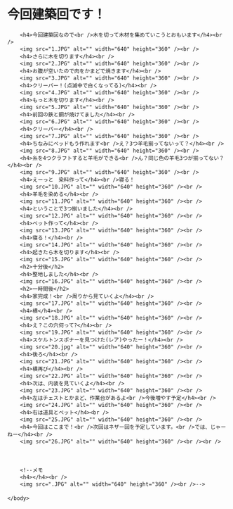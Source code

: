 # 今回建築回です！

<html>
	
		
		
		<h4>今回建築回なので<br />木を切って木材を集めていこうとおもいます</h4><br />
		<img src="1.JPG" alt="" width="640" height="360" /><br />
		<h4>さらに木を切ります</h4><br />
		<img src="2.JPG" alt="" width="640" height="360" /><br />
		<h4>お腹が空いたので肉をかまどで焼きます</h4><br />
		<img src="3.JPG" alt="" width="640" height="360" /><br />
		<h4>クリーパー！(点滅中で白くなってる)</h4><br />
		<img src="4.JPG" alt="" width="640" height="360" /><br />
		<h4>もっと木を切ります</h4><br />
		<img src="5.JPG" alt="" width="640" height="360" /><br />
		<h4>前回の鉄と銅が焼けてました</h4><br />
		<img src="6.JPG" alt="" width="640" height="360" /><br />
		<h4>クリーパー</h4><br />
		<img src="7.JPG" alt="" width="640" height="360" /><br />
		<h4>ちなみにベッドもう作れます<br />え？3つ羊毛揃ってないって？</h4><br />
		<img src="8.JPG" alt="" width="640" height="360" /><br />
		<h4>糸を4つクラフトすると羊毛ができる<br />ん？同じ色の羊毛3つが揃ってない？</h4><br />
		<img src="9.JPG" alt="" width="640" height="360" /><br />
		<h4>えーっと　染料作って</h4><br />寝る！
		<img src="10.JPG" alt="" width="640" height="360" /><br />
		<h4>羊毛を染める</h4><br />
		<img src="11.JPG" alt="" width="640" height="360" /><br />
		<h4>ということで3つ揃いました</h4><br />
		<img src="12.JPG" alt="" width="640" height="360" /><br />
		<h4>ベット作って</h4><br />
		<img src="13.JPG" alt="" width="640" height="360" /><br />
		<h4>寝る！</h4><br />
		<img src="14.JPG" alt="" width="640" height="360" /><br />
		<h4>起きたら木を切ります</h4><br />
		<img src="15.JPG" alt="" width="640" height="360" /><br />
		<h2>十分後</h2>
		<h4>整地しました</h4><br />
		<img src="16.JPG" alt="" width="640" height="360" /><br />
		<h2>一時間後</h2>
		<h4>家完成！<br />周りから見ていくよ</h4><br />
		<img src="17.JPG" alt="" width="640" height="360" /><br />
		<h4>横</h4><br />
		<img src="18.JPG" alt="" width="640" height="360" /><br />
		<h4>え？この穴何って?</h4><br />
		<img src="19.JPG" alt="" width="640" height="360" /><br />
		<h4>スケルトンスポナーを見つけた(レア)やったー！</h4><br />
		<img src="20.jpg" alt="" width="640" height="360" /><br />
		<h4>後ろ</h4><br />
		<img src="21.JPG" alt="" width="640" height="360" /><br />
		<h4>横再び</h4><br />
		<img src="22.JPG" alt="" width="640" height="360" /><br />
		<h4>次は、内装を見ていくよ</h4><br />
		<img src="23.JPG" alt="" width="640" height="360" /><br />
		<h4>左はチェストとかまど、作業台があるよ<br />今後増やす予定</h4><br />
		<img src="24.JPG" alt="" width="640" height="360" /><br />
		<h4>右は道具とベット</h4><br />
		<img src="25.JPG" alt="" width="640" height="360" /><br />
		<h4>今回はここまで！<br />次回はネザー回を予定しています。<br />では、じゃーねー</h4><br />
		<img src="26.JPG" alt="" width="640" height="360" /><br /><br />
		
		
		
		<!--メモ
		<h4></h4><br />
		<img src=".JPG" alt="" width="640" height="360" /><br />-->
		
	</body>
</html>
	  
	  
	  
	  
	  
	  
